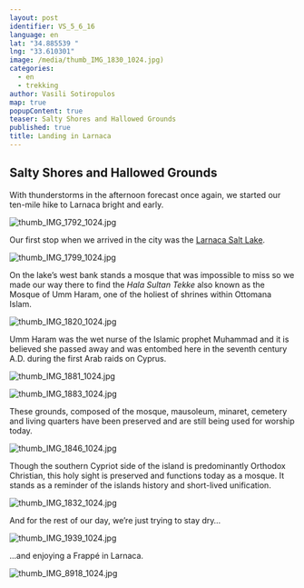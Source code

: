 ```yaml
---
layout: post
identifier: VS_5_6_16
language: en
lat: "34.885539 "
lng: "33.610301"
image: /media/thumb_IMG_1830_1024.jpg)
categories: 
  - en
  - trekking
author: Vasili Sotiropulos
map: true
popupContent: true
teaser: Salty Shores and Hallowed Grounds
published: true
title: Landing in Larnaca
---
```


## Salty Shores and Hallowed Grounds

With thunderstorms in the afternoon forecast once again, we started our ten-mile hike to Larnaca bright and early. 

![thumb_IMG_1792_1024.jpg]({{site.baseurl}}/media/thumb_IMG_1792_1024.jpg)

Our first stop when we arrived in the city was the [Larnaca Salt Lake](https://en.wikipedia.org/wiki/Larnaca_Salt_Lake).  

![thumb_IMG_1799_1024.jpg]({{site.baseurl}}/media/thumb_IMG_1799_1024.jpg)

On the lake’s west bank stands a mosque that was impossible to miss so we made our way there to find the _Hala Sultan Tekke_ also known as the Mosque of Umm Haram, one of the holiest of shrines within Ottomana Islam. 

![thumb_IMG_1820_1024.jpg]({{site.baseurl}}/media/thumb_IMG_1820_1024.jpg)

Umm Haram was the wet nurse of the Islamic prophet Muhammad and it is believed she passed away and was entombed here in the seventh century A.D. during the first Arab raids on Cyprus.   

![thumb_IMG_1881_1024.jpg]({{site.baseurl}}/media/thumb_IMG_1881_1024.jpg)

![thumb_IMG_1883_1024.jpg]({{site.baseurl}}/media/thumb_IMG_1883_1024.jpg)

These grounds, composed of the mosque, mausoleum, minaret, cemetery and living quarters have been preserved and are still being used for worship today.

![thumb_IMG_1846_1024.jpg]({{site.baseurl}}/media/thumb_IMG_1846_1024.jpg)

Though the southern Cypriot side of the island is predominantly Orthodox Christian, this holy sight is preserved and functions today as a mosque. It stands as a reminder of the islands history and short-lived unification. 

![thumb_IMG_1832_1024.jpg]({{site.baseurl}}/media/thumb_IMG_1832_1024.jpg)

And for the rest of our day, we’re just trying to stay dry…

![thumb_IMG_1939_1024.jpg]({{site.baseurl}}/media/thumb_IMG_1939_1024.jpg)

...and enjoying a Frappé in Larnaca.

![thumb_IMG_8918_1024.jpg]({{site.baseurl}}/media/thumb_IMG_8918_1024.jpg)
